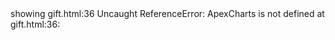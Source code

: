 <html>
<head>

<style>
#chart1 {
  width: 300px;
  margin: 0 auto;
}
</style>

</head>

<body><div id="chart">
</div>

<script>
var options1 = {
  chart: {
    height: 280,
    type: "radialBar",
  },
  series: [67, 84, 97, 61],
  plotOptions: {
    radialBar: {
      dataLabels: {
        total: {
          show: true,
          label: 'TOTAL'
        }
      }
    }
  },
  labels: ['TEAM A', 'TEAM B', 'TEAM C', 'TEAM D']
};

new ApexCharts(document.querySelector("#chart1"), options1).render();

</script></body>
</html>  showing gift.html:36 Uncaught ReferenceError: ApexCharts is not defined
    at gift.html:36:
